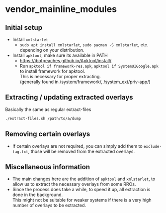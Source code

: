 # vendor_mainline_modules

## Initial setup
- Install `xmlstarlet`
  - `sudo apt install xmlstarlet`, `sudo pacman -S xmlstarlet`, etc. depending on your distribution.
- Install `apktool`, make sure its available in PATH
  - https://ibotpeaches.github.io/Apktool/install/
  - Run `apktool if framework-res.apk`, `apktool if SystemUIGoogle.apk` to install framework for apktool.
    <br>This is necessary for proper extracting.
    <br>(generally found in /system/framework/, /system_ext/priv-app/)

## Extracting / updating extracted overlays

Basically the same as regular extract-files

```sh
./extract-files.sh /path/to/a/dump
```

## Removing certain overlays

- If certain overlays are not required, you can simply add them to `exclude-tag.txt`, those will be removed from the extracted overlays.

## Miscellaneous information

- The main changes here are the addition of `apktool` and `xmlstarlet`, to allow us to extract the necessary overlays from some RROs.
- Since the process does take a while, to speed it up, all extraction is done in the background.
  <br>This might not be suitable for weaker systems if there is a very high number of overlays to be extracted.
